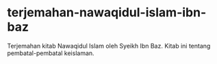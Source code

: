 # terjemahan-nawaqidul-islam-ibn-baz
Terjemahan kitab Nawaqidul Islam oleh Syeikh Ibn Baz. Kitab ini tentang pembatal-pembatal keislaman.
